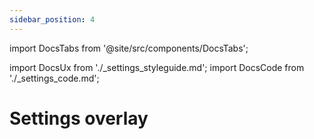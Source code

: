 ```yaml
---
sidebar_position: 4
---
```


import DocsTabs from '@site/src/components/DocsTabs';

import DocsUx from './\_settings_styleguide.md';
import DocsCode from './\_settings_code.md';

# Settings overlay

<DocsTabs styleguide={DocsUx} code={DocsCode} />
